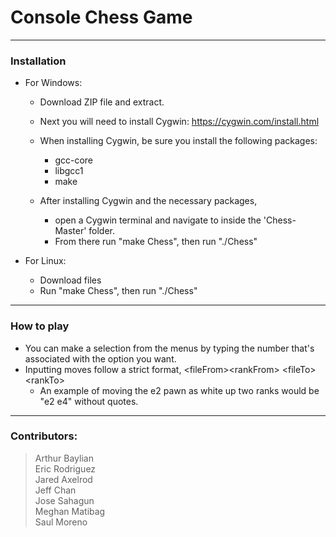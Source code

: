 # Console Chess Game
---
### Installation
- For Windows:
	- Download ZIP file and extract.
	- Next you will need to install Cygwin: https://cygwin.com/install.html

	- When installing Cygwin, be sure you install the following packages:
		- gcc-core
		- libgcc1
		- make
	- After installing Cygwin and the necessary packages,
		- open a Cygwin terminal and navigate to inside the 'Chess-Master' folder.
		- From there run "make Chess", then run "./Chess"

- For Linux:
	- Download files
	- Run "make Chess", then run "./Chess"
---

### How to play
- You can make a selection from the menus by typing the number that's associated with the option you want.
- Inputting moves follow a strict format, \<fileFrom>\<rankFrom> \<fileTo>\<rankTo>
	- An example of moving the e2 pawn as white up two ranks would be "e2 e4" without quotes.
---

### Contributors:
>Arthur Baylian\
Eric Rodriguez\
Jared Axelrod\
Jeff Chan\
Jose Sahagun\
Meghan Matibag\
Saul Moreno
